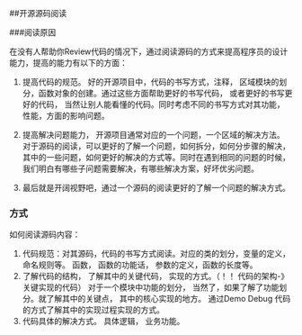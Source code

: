 ##开源源码阅读

###阅读原因

在没有人帮助你Review代码的情况下，通过阅读源码的方式来提高程序员的设计能力，提高的能力有以下的方面：

1.	提高代码的规范。 好的开源项目中，代码的书写方式，注释， 区域模块的划分，函数对象的创建。通过这些方面帮助更好的书写代码， 或者更好的书写更好的代码， 当然让别人能看懂的代码。同时考虑不同的书写方式对其功能， 性能，方面的影响问题。

2.	提高解决问题能力， 开源项目通常对应的一个问题，一个区域的解决方法。 对于源码的阅读，可以更好的了解一个问题，如何拆分，如何分步骤的解决，其中的一些问题，如何更好的解决的方式等。同时在遇到相同的问题的时候，我们明白有哪些子问题需要解决，有哪些解决方案，好坏优劣问题。

3.	最后就是开阔视野吧，通过一个源码的阅读更好的了解一个问题的解决方式。

### 方式
如何阅读源码内容：

1.	代码规范：对其源码，代码的书写方式阅读。对应的类的划分，变量的定义， 命名规则等。 函数， 函数的功能话， 参数的定义，函数的长度等。
2.	了解代码的结构， 了解其中的关键代码， 实现的方式。（！！ 代码的架构-》 关键实现的代码） 对于一个模块中功能的划分， 当然了，如果了解了功能划分。就了解其中的关键点， 其中的核心实现的地方。 通过Demo Debug 代码的方式了解其中的实现过程实现的方式。
3.	代码具体的解决方式。 具体逻辑， 业务功能。










